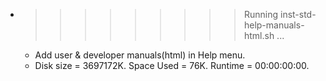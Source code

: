 * >>>>>>>>> Running inst-std-help-manuals-html.sh ...
  * Add user & developer manuals(html) in Help menu.
  * Disk size = 3697172K. Space Used = 76K. Runtime = 00:00:00:00.
